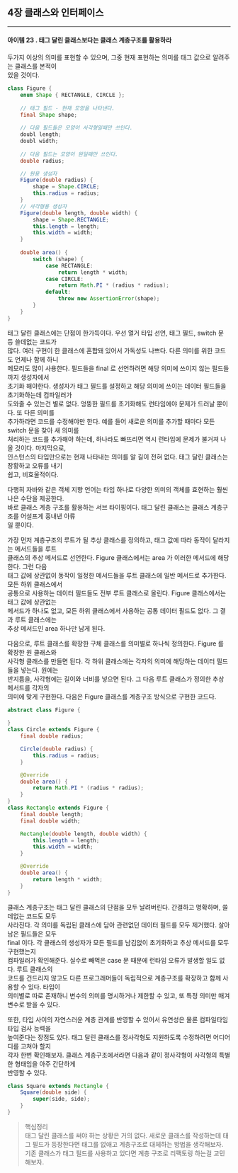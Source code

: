 ## 4장 클래스와 인터페이스

------------------

#### 아이템 23 . 태그 달린 클래스보다는 클래스 계층구조를 활용하라

두가지 이상의 의미를 표현할 수 있으며, 그중 현재 표현하는 의미를 태그 값으로 알려주는 클래스를 본적이</br>
있을 것이다.
```java
class Figure {
    enum Shape { RECTANGLE, CIRCLE };
    
    // 태그 필드 - 현재 모양을 나타낸다.
    final Shape shape;
    
    // 다음 필드들은 모양이 사각형일때만 쓰인다.
    doubl length;
    doubl width;
    
    // 다음 필드는 모양이 원일때만 쓰인다.
    double radius;

    // 원용 생성자
    Figure(double radius) {
        shape = Shape.CIRCLE;
        this.radius = radius;
    }
    // 사각형용 생성자
    Figure(double length, double width) {
        shape = Shape.RECTANGLE;
        this.length = length;
        this.width = width;
    }
    
    double area() {
        switch (shape) {
            case RECTANGLE:
                return length * width;
            case CIRCLE:
                return Math.PI * (radius * radius);
            default:
                throw new AssertionError(shape);
        }
    }
}
```
태그 달린 클래스에는 단점이 한가득이다. 우선 열거 타입 선언, 태그 필드, switch 문 등 쓸데없는 코드가</br>
많다. 여러 구현이 한 클래스에 혼합돼 있어서 가독성도 나쁘다. 다른 의미를 위한 코드도 언제나 함께 하니</br>
메모리도 많이 사용한다. 필드들을 final 로 선언하려면 해당 의미에 쓰이지 않는 필드들까지 생성자에서</br>
초기화 해야한다. 생성자가 태그 필드를 설정하고 해당 의미에 쓰이는 데이터 필드들을 초기화하는데 컴파일러가</br>
도와줄 수 있는건 별로 없다. 엉뚱한 필드를 초기화해도 런타임에야 문제가 드러날 뿐이다. 또 다른 의미를</br>
추가하라면 코드를 수정해야만 한다. 예를 들어 새로운 의미를 추가할 때마다 모든 switch 문을 찾아 새 의미를</br>
처리하는 코드를 추가해야 하는데, 하나라도 빠뜨리면 역시 런타임에 문제가 불거져 나올 것이다. 마지막으로,</br>
인스턴스의 타입만으로는 현재 나타내는 의미를 알 길이 전혀 없다. 태그 달린 클래스는 장황하고 오류를 내기</br>
쉽고, 비효울적이다.

다행히 자바와 같은 객체 지향 언어는 타입 하나로 다양한 의미의 객체를 효현하는 훨씬 나은 수단을 제공한다.</br>
바로 클래스 계층 구조를 활용하는 서브 타이핑이다. 태그 달린 클래스는 클래스 계층구조를 어설프게 흉내낸 아류</br>
일 뿐이다.

가장 먼저 계층구조의 루트가 될 추상 클래스를 정의하고, 태그 값에 따라 동작이 달라지는 메서드들을 루트</br>
클래스의 추상 메서드로 선언한다. Figure 클래스에서는 area 가 이러한 메서드에 해당한다. 그런 다음</br>
태그 값에 상관없이 동작이 일정한 메서드들을 루트 클래스에 일반 메서드로 추가한다. 모든 하위 클래스에서</br>
공통으로 사용하는 데이터 필드들도 전부 루트 클래스로 올린다. Figure 클래스에서는 태그 값에 상관없는</br>
메서드가 하나도 없고, 모든 하위 클래스에서 사용하는 공통 데이터 필드도 없다. 그 결과 루트 클래스에는</br>
추상 메서드인 area 하나만 남게 된다.

다음으로, 루트 클래스를 확장한 구체 클래스를 의미별로 하나씩 정의한다. Figure 를 확장한 원 클래스와</br>
사각형 클래스를 만들면 된다. 각 하위 클래스에는 각자의 의미에 해당하는 데이터 필드들을 넣는다. 원에는</br>
반지름을, 사각형에는 길이와 너비를 넣으면 된다. 그 다음 루트 클래스가 정의한 추상 메서드를 각자의 </br>
의미에 맞게 구현한다. 다음은 Figure 클래스를 계층구조 방식으로 구현한 코드다.
```java
abstract class Figure {
    
}
class Circle extends Figure {
    final double radius;

    Circle(double radius) {
        this.radius = radius;
    }

    @Override
    double area() {
        return Math.PI * (radius * radius);
    }
}
class Rectangle extends Figure {
    final double length;
    final double width;

    Rectangle(double length, double width) {
        this.length = length;
        this.width = width;
    }

    @Override
    double area() {
        return length * width;
    }
}
```
클래스 계층구조는 태그 달린 클래스의 단점을 모두 날려버린다. 간결하고 명확하며, 쓸데없는 코드도 모두</br>
사라진다. 각 의미를 독립된 클래스에 담아 관련없던 데이터 필드를 모두 제거했다. 살아 남은 필드들은 모두</br>
final 이다. 각 클래스의 생성자가 모든 필드를 남김없이 초기화하고 추상 메서드를 모두 구현했는지 </br>
컴파일러가 확인해준다. 실수로 빼먹은 case 문 때문에 런타임 오류가 발생할 일도 없다. 루트 클래스의</br>
코드를 건드리지 않고도 다른 프로그래머들이 독립적으로 계층구조를 확장하고 함께 사용할 수 있다. 타입이</br>
의미별로 따로 존재하니 변수의 의미를 명시하거나 제한할 수 있고, 또 특정 의미만 매겨변수로 받을 수 있다.</br>

또한, 타입 사이의 자연스러운 계층 관계를 반영할 수 있어서 유연성은 물론 컴파일타임 타입 검사 능력을</br>
높여준다는 장점도 있다. 태그 달린 클래스를 정사각형도 지원하도록 수정하려면 어디어디를 고쳐야 할지</br>
각자 한번 확인해보자. 클래스 계층구조에서라면 다음과 같이 정사각형이 사각형의 특별한 형태임을 아주 간단하게</br>
반영할 수 있다.

```java
class Square extends Rectangle {
    Square(double side) {
        super(side, side);
    }
}
```
> 핵심정리 </br>
> 태그 달린 클래스를 써야 하는 상황은 거의 없다. 새로운 클래스를 작성하는데 태그 필드가 등장한다면
> 태그를 없애고 계층구조로 대체하는 방법을 생각해보자. 기존 클래스가 태그 필드를 사용하고 있다면
> 계층 구조로 리팩토링 하는걸 고민해보자.